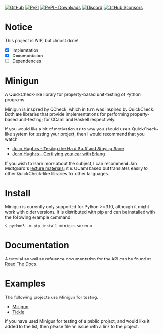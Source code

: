[![GitHub](https://img.shields.io/github/license/soren-n/tickle)](https://github.com/soren-n/tickle/blob/main/LICENSE)
[![PyPI](https://img.shields.io/pypi/v/minigun-soren-n)](https://pypi.org/project/minigun-soren-n/)
[![PyPI - Downloads](https://img.shields.io/pypi/dm/minigun-soren-n)](https://pypi.org/project/minigun-soren-n/)
[![Discord](https://img.shields.io/discord/931473325543268373?label=discord)](https://discord.gg/bddF43Vk2q)
[![GitHub Sponsors](https://img.shields.io/github/sponsors/soren-n)](https://github.com/sponsors/soren-n)

# Notice
This project is WIP, but almost done!

- [x] Implemtation
- [x] Documentation
- [ ] Dependencies

# Minigun
A QuickCheck-like library for property-based unit-testing of Python programs.

Minigun is inspired by [QCheck](https://github.com/c-cube/qcheck), which in turn was inspired by [QuickCheck](https://github.com/nick8325/quickcheck). Both are libraries that provide implementations for performing property-based unit-testing; for OCaml and Haskell respectively.

If you would like a bit of motivation as to why you should use a QuickCheck-like system for testing your project, then I would recommend that you watch:
- [John Hughes - Testing the Hard Stuff and Staying Sane](https://www.youtube.com/watch?v=zi0rHwfiX1Q)
- [John Hughes - Certifying your car with Erlang](https://vimeo.com/68331689)

If you wish to learn more about the subject, I can recommend Jan Midtgaard's [lecture materials](https://janmidtgaard.dk/quickcheck/index.html); it is OCaml based but translates easily to other QuickCheck-like libraries for other languages.

# Install
Minigun is currently only supported for Python >=3.10, although it might work with older versions. It is distributed with pip and can be installed with the following example command:
```
$ python3 -m pip install minigun-soren-n
```

# Documentation
A tutorial as well as reference documentation for the API can be found at [Read The Docs](https://minigun.readthedocs.io/en/latest/).

# Examples
The following projects use Minigun for testing:
- [Minigun](https://github.com/soren-n/minigun/tree/main/tests)
- [Tickle](https://github.com/soren-n/tickle/tree/main/tests)

If you have used Minigun for testing of a public project, and would like it added to the list, then please file an issue with a link to the project.